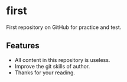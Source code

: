 # first #

First repository on GitHub for practice and test.

## Features ##

* All content in this repository is useless.
* Improve the git skills of author.
* Thanks for your reading.

